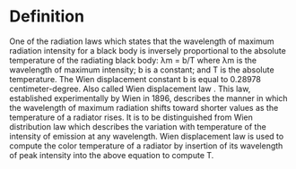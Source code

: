 # Definition

One of the radiation laws which states that the wavelength of maximum
radiation intensity for a black body is inversely proportional to the
absolute temperature of the radiating black body: λm = b/T where λm is
the wavelength of maximum intensity; b is a constant; and T is the
absolute temperature. The Wien displacement constant b is equal to
0.28978 centimeter-degree. Also called Wien displacement law . This law,
established experimentally by Wien in 1896, describes the manner in
which the wavelength of maximum radiation shifts toward shorter values
as the temperature of a radiator rises. It is to be distinguished from
Wien distribution law which describes the variation with temperature of
the intensity of emission at any wavelength. Wien displacement law is
used to compute the color temperature of a radiator by insertion of its
wavelength of peak intensity into the above equation to compute T.

